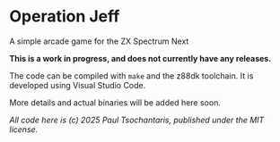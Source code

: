 # Operation Jeff

A simple arcade game for the ZX Spectrum Next

**This is a work in progress, and does not currently have any releases.**

The code can be compiled with `make` and the z88dk toolchain. It is developed using Visual Studio Code.

More details and actual binaries will be added here soon.

*All code here is (c) 2025 Paul Tsochantaris, published under the MIT license.*
